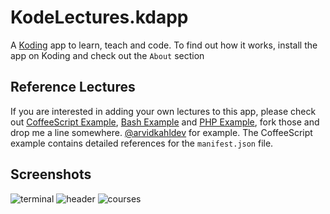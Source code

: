 # KodeLectures.kdapp

A [Koding](https://koding.com) app to learn, teach and code.
To find out how it works, install the app on Koding and check out the `About` section

## Reference Lectures

If you are interested in adding your own lectures to this app, please check out [CoffeeScript Example](https://github.com/arvidkahl/CoffeeScript.kdlecture), [Bash Example](https://github.com/arvidkahl/BasicBashCommands.kdlecture) and [PHP Example](https://github.com/arvidkahl/PhpMicroFramework.kdlecture), fork those and drop me a line somewhere. 
[@arvidkahldev](//twitter.com/arvidkahldev) for example. The CoffeeScript example contains detailed references for the `manifest.json` file.

## Screenshots

![terminal](https://raw.github.com/arvidkahl/KodeLectures.kdapp/master/resources/screenshots/sceenshotTerminalLecture1020.png)
![header](https://raw.github.com/arvidkahl/KodeLectures.kdapp/master/resources/screenshots/screenshotCourseHeader.png)
![courses](https://raw.github.com/arvidkahl/KodeLectures.kdapp/master/resources/screenshots/screenshotCourses.png)
